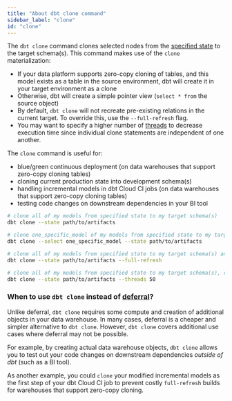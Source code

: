 ```yaml
---
title: "About dbt clone command"
sidebar_label: "clone"
id: "clone"
---
```


The `dbt clone` command clones selected nodes from the [specified state](/reference/node-selection/syntax#establishing-state) to the target schema(s). This command makes use of the `clone` materialization:
- If your data platform supports zero-copy cloning of tables, and this model exists as a table in the source environment, dbt will create it in your target environment as a clone
- Otherwise, dbt will create a simple pointer view (`select * from` the source object)
- By default, `dbt clone` will not recreate pre-existing relations in the current target. To override this, use the `--full-refresh` flag. 
- You may want to specify a higher number of [threads](/docs/running-a-dbt-project/using-threads) to decrease execution time since individual clone statements are independent of one another.

The `clone` command is useful for:
- blue/green continuous deployment (on data warehouses that support zero-copy cloning tables)
- cloning current production state into development schema(s)
- handling incremental models in dbt Cloud CI jobs (on data warehouses that support zero-copy cloning tables)
- testing code changes on downstream dependencies in your BI tool

```bash
# clone all of my models from specified state to my target schema(s)
dbt clone --state path/to/artifacts

# clone one_specific_model of my models from specified state to my target schema(s)
dbt clone --select one_specific_model --state path/to/artifacts

# clone all of my models from specified state to my target schema(s) and recreate all pre-existing relations in the current target
dbt clone --state path/to/artifacts --full-refresh

# clone all of my models from specified state to my target schema(s), running up to 50 clone statements in parallel
dbt clone --state path/to/artifacts --threads 50
```

### When to use `dbt clone` instead of [deferral](/reference/node-selection/defer)?

Unlike deferral, `dbt clone` requires some compute and creation of additional objects in your data warehouse. In many cases, deferral is a cheaper and simpler alternative to `dbt clone`. However, `dbt clone` covers additional use cases where deferral may not be possible.

For example, by creating actual data warehouse objects, `dbt clone` allows you to test out your code changes on downstream dependencies _outside of dbt_ (such as a BI tool). 

As another example, you could `clone` your modified incremental models as the first step of your dbt Cloud CI job to prevent costly `full-refresh` builds for warehouses that support zero-copy cloning.
